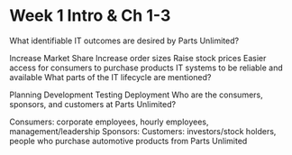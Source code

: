 # Week 1    Intro & Ch 1-3

What identifiable IT outcomes are desired by Parts Unlimited?

Increase Market Share
Increase order sizes
Raise stock prices
Easier access for consumers to purchase products
IT systems to be reliable and available
What parts of the IT lifecycle are mentioned?

Planning
Development
Testing 
Deployment
Who are the consumers, sponsors, and customers at Parts Unlimited?

Consumers: corporate employees, hourly employees, management/leadership
Sponsors: 
Customers: investors/stock holders, people who purchase automotive products from Parts Unlimited